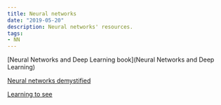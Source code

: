 ```yaml
---
title: Neural networks
date: "2019-05-20"
description: Neural networks' resources.
tags: 
- NN
---
```



[Neural Networks and Deep Learning book](Neural Networks and Deep Learning)

[Neural networks demystified](https://www.youtube.com/user/Taylorns34/videos)

[Learning to see](https://www.youtube.com/user/Taylorns34/videos)